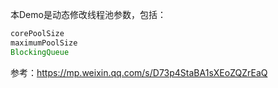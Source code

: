本Demo是动态修改线程池参数，包括：

```java
corePoolSize
maximumPoolSize
BlockingQueue
```

参考：https://mp.weixin.qq.com/s/D73p4StaBA1sXEoZQZrEaQ